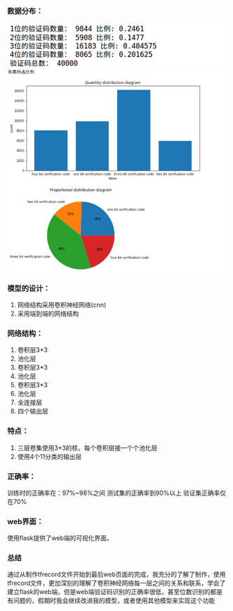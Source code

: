 ### 数据分布： 

![](https://github.com/m-L-0/17b-LiShuHang-2015/blob/master/CaptchaRecognition/static/QQ%E6%88%AA%E5%9B%BE20180109143628.png)![](https://github.com/m-L-0/17b-LiShuHang-2015/blob/master/CaptchaRecognition/static/QQ%E6%88%AA%E5%9B%BE20180109143652.png)

### 模型的设计：
1. 网络结构采用卷积神经网络(cnn)
2. 采用端到端的网络结构 

### 网络结构：
1. 卷积层3*3 
2. 池化层 
3. 卷积层3*3 
4. 池化层 
5. 卷积层3*3 
6. 池化层 
7. 全连接层 
8. 四个输出层 

### 特点：
1. 三层卷集使用3*3的核，每个卷积层接一个个池化层
2. 使用4个11分类的输出层

### 正确率：
训练时的正确率在：97%~98%之间 
测试集的正确率到90%以上
验证集正确率仅在70%

### web界面：
使用flask提供了web端的可视化界面。

### 总结
通过从制作tfrecord文件开始到最后web页面的完成，我充分的了解了制作，使用tfrecord文件，更加深刻的理解了卷积神经网络每一层之间的关系和联系，学会了建立flask的web端，但是web端验证码识别的正确率很低，甚至位数识别的都是有问题的，假期时我会继续改进我的模型，或者使用其他模型来实现这个功能
